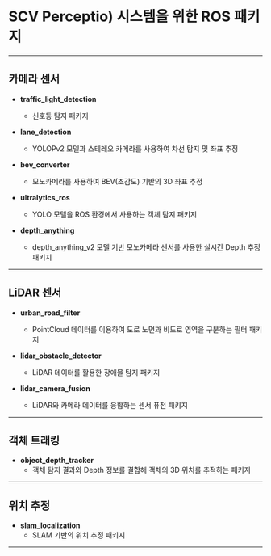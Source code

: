 # SCV Perceptio) 시스템을 위한 ROS 패키지
---

## 카메라 센서

- **traffic_light_detection**
  - 신호등 탐지 패키지

- **lane_detection**
  - YOLOPv2 모델과 스테레오 카메라를 사용하여 차선 탐지 및 좌표 추정

- **bev_converter**
  - 모노카메라를 사용하여 BEV(조감도) 기반의 3D 좌표 추정

- **ultralytics_ros**
  - YOLO 모델을 ROS 환경에서 사용하는 객체 탐지 패키지

- **depth_anything**
  - depth_anything_v2 모델 기반 모노카메라 센서를 사용한 실시간 Depth 추정 패키지

---

## LiDAR 센서

- **urban_road_filter**
  - PointCloud 데이터를 이용하여 도로 노면과 비도로 영역을 구분하는 필터 패키지

- **lidar_obstacle_detector**
  - LiDAR 데이터를 활용한 장애물 탐지 패키지

- **lidar_camera_fusion**
  - LiDAR와 카메라 데이터를 융합하는 센서 퓨전 패키지

---

## 객체 트래킹

- **object_depth_tracker**
  - 객체 탐지 결과와 Depth 정보를 결합해 객체의 3D 위치를 추적하는 패키지

---

## 위치 추정

- **slam_localization**
  - SLAM 기반의 위치 추정 패키지

---  
